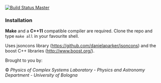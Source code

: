 [![Build Status Master](https://travis-ci.org/physycom/data_tools.png?branch=master)](https://travis-ci.org/physycom/data_tools "master")


### Installation
**Make** and a **C++11** compatible compiler are required. Clone the repo and type ``make all`` in your favourite shell.

Uses jsoncons library (https://github.com/danielaparker/jsoncons) and the boost C++ libraries (http://www.boost.org/).

Brought to you by:

&copy; _Physics of Complex Systems Laboratory - Physics and Astronomy Department - University of Bologna_
